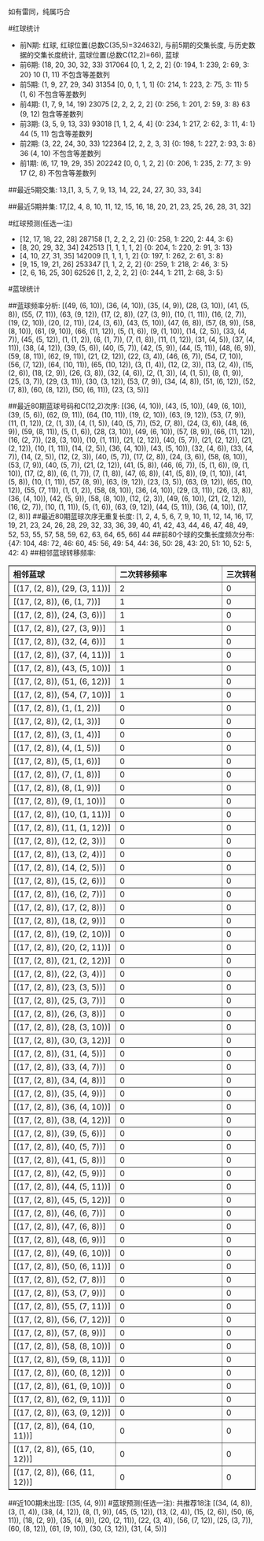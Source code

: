 <!-- 
.. title: 大乐透10128期(2010-11-01)数据分析报告
.. slug: dlott-10128-2010-11-01-report
.. date: 2010-11-02 08:00:00 UTC+08:00
.. tags: Lottery
.. link: 
.. description: 
.. type: text
-->

如有雷同，纯属巧合

<!-- TEASER_END-->

#红球统计

- 前N期: 红球, 红球位置(总数C(35,5)=324632), 与前5期的交集长度, 与历史数据的交集长度统计, 蓝球位置(总数C(12,2)=66), 蓝球
- 前6期: (18, 20, 30, 32, 33) 317064 [0, 1, 2, 2, 2] {0: 194, 1: 239, 2: 69, 3: 20} 10 (1, 11) 不包含等差数列
- 前5期: (1, 9, 27, 29, 34) 31354 [0, 0, 1, 1, 1] {0: 214, 1: 223, 2: 75, 3: 11} 5 (1, 6) 不包含等差数列
- 前4期: (1, 7, 9, 14, 19) 23075 [2, 2, 2, 2, 2] {0: 256, 1: 201, 2: 59, 3: 8} 63 (9, 12) 包含等差数列
- 前3期: (3, 5, 9, 13, 33) 93018 [1, 1, 2, 4, 4] {0: 234, 1: 217, 2: 62, 3: 11, 4: 1} 44 (5, 11) 包含等差数列
- 前2期: (3, 22, 24, 30, 33) 122364 [2, 2, 2, 3, 3] {0: 198, 1: 227, 2: 93, 3: 8} 36 (4, 10) 不包含等差数列
- 前1期: (6, 17, 19, 29, 35) 202242 [0, 0, 1, 2, 2] {0: 206, 1: 235, 2: 77, 3: 9} 17 (2, 8) 不包含等差数列

##最近5期交集:
13,[1, 3, 5, 7, 9, 13, 14, 22, 24, 27, 30, 33, 34]

##最近5期并集:
17,[2, 4, 8, 10, 11, 12, 15, 16, 18, 20, 21, 23, 25, 26, 28, 31, 32]

#红球预测(任选一注)

- [12, 17, 18, 22, 28] 287158 [1, 2, 2, 2, 2] {0: 258, 1: 220, 2: 44, 3: 6}
- [8, 20, 29, 32, 34] 242513 [1, 1, 1, 1, 2] {0: 204, 1: 220, 2: 91, 3: 13}
- [4, 10, 27, 31, 35] 142009 [1, 1, 1, 1, 2] {0: 197, 1: 262, 2: 61, 3: 8}
- [9, 15, 19, 21, 26] 253347 [1, 1, 2, 2, 2] {0: 259, 1: 218, 2: 46, 3: 5}
- [2, 6, 16, 25, 30] 62526 [1, 2, 2, 2, 2] {0: 244, 1: 211, 2: 68, 3: 5}

#蓝球统计

##蓝球频率分析:
[(49, (6, 10)), (36, (4, 10)), (35, (4, 9)), (28, (3, 10)), (41, (5, 8)), (55, (7, 11)), (63, (9, 12)), (17, (2, 8)), (27, (3, 9)), (10, (1, 11)), (16, (2, 7)), (19, (2, 10)), (20, (2, 11)), (24, (3, 6)), (43, (5, 10)), (47, (6, 8)), (57, (8, 9)), (58, (8, 10)), (61, (9, 10)), (66, (11, 12)), (5, (1, 6)), (9, (1, 10)), (14, (2, 5)), (33, (4, 7)), (45, (5, 12)), (1, (1, 2)), (6, (1, 7)), (7, (1, 8)), (11, (1, 12)), (31, (4, 5)), (37, (4, 11)), (38, (4, 12)), (39, (5, 6)), (40, (5, 7)), (42, (5, 9)), (44, (5, 11)), (48, (6, 9)), (59, (8, 11)), (62, (9, 11)), (21, (2, 12)), (22, (3, 4)), (46, (6, 7)), (54, (7, 10)), (56, (7, 12)), (64, (10, 11)), (65, (10, 12)), (3, (1, 4)), (12, (2, 3)), (13, (2, 4)), (15, (2, 6)), (18, (2, 9)), (26, (3, 8)), (32, (4, 6)), (2, (1, 3)), (4, (1, 5)), (8, (1, 9)), (25, (3, 7)), (29, (3, 11)), (30, (3, 12)), (53, (7, 9)), (34, (4, 8)), (51, (6, 12)), (52, (7, 8)), (60, (8, 12)), (50, (6, 11)), (23, (3, 5))]

##最近80期蓝球号码和C(12,2)次序:
[(36, (4, 10)), (43, (5, 10)), (49, (6, 10)), (39, (5, 6)), (62, (9, 11)), (64, (10, 11)), (19, (2, 10)), (63, (9, 12)), (53, (7, 9)), (11, (1, 12)), (2, (1, 3)), (4, (1, 5)), (40, (5, 7)), (52, (7, 8)), (24, (3, 6)), (48, (6, 9)), (59, (8, 11)), (5, (1, 6)), (28, (3, 10)), (49, (6, 10)), (57, (8, 9)), (66, (11, 12)), (16, (2, 7)), (28, (3, 10)), (10, (1, 11)), (21, (2, 12)), (40, (5, 7)), (21, (2, 12)), (21, (2, 12)), (10, (1, 11)), (14, (2, 5)), (36, (4, 10)), (43, (5, 10)), (32, (4, 6)), (33, (4, 7)), (14, (2, 5)), (12, (2, 3)), (40, (5, 7)), (17, (2, 8)), (24, (3, 6)), (58, (8, 10)), (53, (7, 9)), (40, (5, 7)), (21, (2, 12)), (41, (5, 8)), (46, (6, 7)), (5, (1, 6)), (9, (1, 10)), (17, (2, 8)), (6, (1, 7)), (7, (1, 8)), (47, (6, 8)), (41, (5, 8)), (9, (1, 10)), (41, (5, 8)), (10, (1, 11)), (57, (8, 9)), (63, (9, 12)), (23, (3, 5)), (63, (9, 12)), (65, (10, 12)), (55, (7, 11)), (1, (1, 2)), (58, (8, 10)), (36, (4, 10)), (29, (3, 11)), (26, (3, 8)), (36, (4, 10)), (42, (5, 9)), (58, (8, 10)), (12, (2, 3)), (49, (6, 10)), (21, (2, 12)), (16, (2, 7)), (10, (1, 11)), (5, (1, 6)), (63, (9, 12)), (44, (5, 11)), (36, (4, 10)), (17, (2, 8))]
##最近80期蓝球次序无重复长度:
[1, 2, 4, 5, 6, 7, 9, 10, 11, 12, 14, 16, 17, 19, 21, 23, 24, 26, 28, 29, 32, 33, 36, 39, 40, 41, 42, 43, 44, 46, 47, 48, 49, 52, 53, 55, 57, 58, 59, 62, 63, 64, 65, 66] 44
##前80个球的交集长度频次分布:
{47: 104, 48: 72, 46: 60, 45: 56, 49: 54, 44: 36, 50: 28, 43: 20, 51: 10, 52: 5, 42: 4}
##相邻蓝球转移频率:
<table border="1" class="table table-striped dataframe">
  <thead>
    <tr style="text-align: left;">
      <th style="min-width: 200px;">相邻蓝球</th>
      <th style="min-width: 200px;">二次转移频率</th>
      <th style="min-width: 200px;">三次转移频率</th>
    </tr>
  </thead>
  <tbody>
    <tr>
      <td>  [(17, (2, 8)), (29, (3, 11))]</td>
      <td> 2</td>
      <td> 0</td>
    </tr>
    <tr>
      <td>    [(17, (2, 8)), (6, (1, 7))]</td>
      <td> 1</td>
      <td> 0</td>
    </tr>
    <tr>
      <td>   [(17, (2, 8)), (24, (3, 6))]</td>
      <td> 1</td>
      <td> 0</td>
    </tr>
    <tr>
      <td>   [(17, (2, 8)), (27, (3, 9))]</td>
      <td> 1</td>
      <td> 0</td>
    </tr>
    <tr>
      <td>   [(17, (2, 8)), (32, (4, 6))]</td>
      <td> 1</td>
      <td> 0</td>
    </tr>
    <tr>
      <td>  [(17, (2, 8)), (37, (4, 11))]</td>
      <td> 1</td>
      <td> 0</td>
    </tr>
    <tr>
      <td>  [(17, (2, 8)), (43, (5, 10))]</td>
      <td> 1</td>
      <td> 0</td>
    </tr>
    <tr>
      <td>  [(17, (2, 8)), (51, (6, 12))]</td>
      <td> 1</td>
      <td> 0</td>
    </tr>
    <tr>
      <td>  [(17, (2, 8)), (54, (7, 10))]</td>
      <td> 1</td>
      <td> 0</td>
    </tr>
    <tr>
      <td>    [(17, (2, 8)), (1, (1, 2))]</td>
      <td> 0</td>
      <td> 0</td>
    </tr>
    <tr>
      <td>    [(17, (2, 8)), (2, (1, 3))]</td>
      <td> 0</td>
      <td> 0</td>
    </tr>
    <tr>
      <td>    [(17, (2, 8)), (3, (1, 4))]</td>
      <td> 0</td>
      <td> 0</td>
    </tr>
    <tr>
      <td>    [(17, (2, 8)), (4, (1, 5))]</td>
      <td> 0</td>
      <td> 0</td>
    </tr>
    <tr>
      <td>    [(17, (2, 8)), (5, (1, 6))]</td>
      <td> 0</td>
      <td> 0</td>
    </tr>
    <tr>
      <td>    [(17, (2, 8)), (7, (1, 8))]</td>
      <td> 0</td>
      <td> 0</td>
    </tr>
    <tr>
      <td>    [(17, (2, 8)), (8, (1, 9))]</td>
      <td> 0</td>
      <td> 0</td>
    </tr>
    <tr>
      <td>   [(17, (2, 8)), (9, (1, 10))]</td>
      <td> 0</td>
      <td> 0</td>
    </tr>
    <tr>
      <td>  [(17, (2, 8)), (10, (1, 11))]</td>
      <td> 0</td>
      <td> 0</td>
    </tr>
    <tr>
      <td>  [(17, (2, 8)), (11, (1, 12))]</td>
      <td> 0</td>
      <td> 0</td>
    </tr>
    <tr>
      <td>   [(17, (2, 8)), (12, (2, 3))]</td>
      <td> 0</td>
      <td> 0</td>
    </tr>
    <tr>
      <td>   [(17, (2, 8)), (13, (2, 4))]</td>
      <td> 0</td>
      <td> 0</td>
    </tr>
    <tr>
      <td>   [(17, (2, 8)), (14, (2, 5))]</td>
      <td> 0</td>
      <td> 0</td>
    </tr>
    <tr>
      <td>   [(17, (2, 8)), (15, (2, 6))]</td>
      <td> 0</td>
      <td> 0</td>
    </tr>
    <tr>
      <td>   [(17, (2, 8)), (16, (2, 7))]</td>
      <td> 0</td>
      <td> 0</td>
    </tr>
    <tr>
      <td>   [(17, (2, 8)), (17, (2, 8))]</td>
      <td> 0</td>
      <td> 0</td>
    </tr>
    <tr>
      <td>   [(17, (2, 8)), (18, (2, 9))]</td>
      <td> 0</td>
      <td> 0</td>
    </tr>
    <tr>
      <td>  [(17, (2, 8)), (19, (2, 10))]</td>
      <td> 0</td>
      <td> 0</td>
    </tr>
    <tr>
      <td>  [(17, (2, 8)), (20, (2, 11))]</td>
      <td> 0</td>
      <td> 0</td>
    </tr>
    <tr>
      <td>  [(17, (2, 8)), (21, (2, 12))]</td>
      <td> 0</td>
      <td> 0</td>
    </tr>
    <tr>
      <td>   [(17, (2, 8)), (22, (3, 4))]</td>
      <td> 0</td>
      <td> 0</td>
    </tr>
    <tr>
      <td>   [(17, (2, 8)), (23, (3, 5))]</td>
      <td> 0</td>
      <td> 0</td>
    </tr>
    <tr>
      <td>   [(17, (2, 8)), (25, (3, 7))]</td>
      <td> 0</td>
      <td> 0</td>
    </tr>
    <tr>
      <td>   [(17, (2, 8)), (26, (3, 8))]</td>
      <td> 0</td>
      <td> 0</td>
    </tr>
    <tr>
      <td>  [(17, (2, 8)), (28, (3, 10))]</td>
      <td> 0</td>
      <td> 0</td>
    </tr>
    <tr>
      <td>  [(17, (2, 8)), (30, (3, 12))]</td>
      <td> 0</td>
      <td> 0</td>
    </tr>
    <tr>
      <td>   [(17, (2, 8)), (31, (4, 5))]</td>
      <td> 0</td>
      <td> 0</td>
    </tr>
    <tr>
      <td>   [(17, (2, 8)), (33, (4, 7))]</td>
      <td> 0</td>
      <td> 0</td>
    </tr>
    <tr>
      <td>   [(17, (2, 8)), (34, (4, 8))]</td>
      <td> 0</td>
      <td> 0</td>
    </tr>
    <tr>
      <td>   [(17, (2, 8)), (35, (4, 9))]</td>
      <td> 0</td>
      <td> 0</td>
    </tr>
    <tr>
      <td>  [(17, (2, 8)), (36, (4, 10))]</td>
      <td> 0</td>
      <td> 0</td>
    </tr>
    <tr>
      <td>  [(17, (2, 8)), (38, (4, 12))]</td>
      <td> 0</td>
      <td> 0</td>
    </tr>
    <tr>
      <td>   [(17, (2, 8)), (39, (5, 6))]</td>
      <td> 0</td>
      <td> 0</td>
    </tr>
    <tr>
      <td>   [(17, (2, 8)), (40, (5, 7))]</td>
      <td> 0</td>
      <td> 0</td>
    </tr>
    <tr>
      <td>   [(17, (2, 8)), (41, (5, 8))]</td>
      <td> 0</td>
      <td> 0</td>
    </tr>
    <tr>
      <td>   [(17, (2, 8)), (42, (5, 9))]</td>
      <td> 0</td>
      <td> 0</td>
    </tr>
    <tr>
      <td>  [(17, (2, 8)), (44, (5, 11))]</td>
      <td> 0</td>
      <td> 0</td>
    </tr>
    <tr>
      <td>  [(17, (2, 8)), (45, (5, 12))]</td>
      <td> 0</td>
      <td> 0</td>
    </tr>
    <tr>
      <td>   [(17, (2, 8)), (46, (6, 7))]</td>
      <td> 0</td>
      <td> 0</td>
    </tr>
    <tr>
      <td>   [(17, (2, 8)), (47, (6, 8))]</td>
      <td> 0</td>
      <td> 0</td>
    </tr>
    <tr>
      <td>   [(17, (2, 8)), (48, (6, 9))]</td>
      <td> 0</td>
      <td> 0</td>
    </tr>
    <tr>
      <td>  [(17, (2, 8)), (49, (6, 10))]</td>
      <td> 0</td>
      <td> 0</td>
    </tr>
    <tr>
      <td>  [(17, (2, 8)), (50, (6, 11))]</td>
      <td> 0</td>
      <td> 0</td>
    </tr>
    <tr>
      <td>   [(17, (2, 8)), (52, (7, 8))]</td>
      <td> 0</td>
      <td> 0</td>
    </tr>
    <tr>
      <td>   [(17, (2, 8)), (53, (7, 9))]</td>
      <td> 0</td>
      <td> 0</td>
    </tr>
    <tr>
      <td>  [(17, (2, 8)), (55, (7, 11))]</td>
      <td> 0</td>
      <td> 0</td>
    </tr>
    <tr>
      <td>  [(17, (2, 8)), (56, (7, 12))]</td>
      <td> 0</td>
      <td> 0</td>
    </tr>
    <tr>
      <td>   [(17, (2, 8)), (57, (8, 9))]</td>
      <td> 0</td>
      <td> 0</td>
    </tr>
    <tr>
      <td>  [(17, (2, 8)), (58, (8, 10))]</td>
      <td> 0</td>
      <td> 0</td>
    </tr>
    <tr>
      <td>  [(17, (2, 8)), (59, (8, 11))]</td>
      <td> 0</td>
      <td> 0</td>
    </tr>
    <tr>
      <td>  [(17, (2, 8)), (60, (8, 12))]</td>
      <td> 0</td>
      <td> 0</td>
    </tr>
    <tr>
      <td>  [(17, (2, 8)), (61, (9, 10))]</td>
      <td> 0</td>
      <td> 0</td>
    </tr>
    <tr>
      <td>  [(17, (2, 8)), (62, (9, 11))]</td>
      <td> 0</td>
      <td> 0</td>
    </tr>
    <tr>
      <td>  [(17, (2, 8)), (63, (9, 12))]</td>
      <td> 0</td>
      <td> 0</td>
    </tr>
    <tr>
      <td> [(17, (2, 8)), (64, (10, 11))]</td>
      <td> 0</td>
      <td> 0</td>
    </tr>
    <tr>
      <td> [(17, (2, 8)), (65, (10, 12))]</td>
      <td> 0</td>
      <td> 0</td>
    </tr>
    <tr>
      <td> [(17, (2, 8)), (66, (11, 12))]</td>
      <td> 0</td>
      <td> 0</td>
    </tr>
  </tbody>
</table>
##近100期未出现:
[(35, (4, 9))]
#蓝球预测(任选一注):
共推荐18注
[(34, (4, 8)), (3, (1, 4)), (38, (4, 12)), (8, (1, 9)), (45, (5, 12)), (13, (2, 4)), (15, (2, 6)), (50, (6, 11)), (18, (2, 9)), (35, (4, 9)), (20, (2, 11)), (22, (3, 4)), (56, (7, 12)), (25, (3, 7)), (60, (8, 12)), (61, (9, 10)), (30, (3, 12)), (31, (4, 5))]

